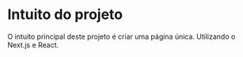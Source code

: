 # Intuito do projeto

O intuito principal deste projeto é criar uma página única. Utilizando o Next.js e React.
